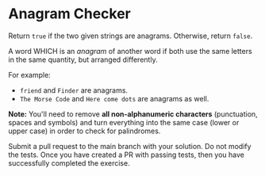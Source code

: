 # Anagram Checker

Return `true` if the two given strings are anagrams. Otherwise, return `false`.

A word WHICH is an <dfn>anagram</dfn> of another word if both use the same letters in the same quantity, but arranged differently.

For example:
- `friend` and `Finder` are anagrams.
- `The Morse Code` and `Here come dots` are anagrams as well.

**Note:** You'll need to remove **all non-alphanumeric characters** (punctuation, spaces and symbols) and turn everything into the same case (lower or upper case) in order to check for palindromes.

Submit a pull request to the main branch with your solution. Do not modify the tests. Once you have created a PR with passing tests, then you have successfully completed the exercise.
